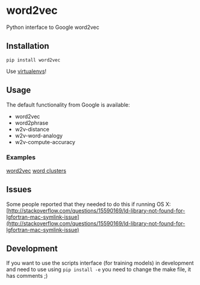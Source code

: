 word2vec
========

Python interface to Google word2vec

Installation
------------

`pip install word2vec`

Use [virtualenvs](http://www.virtualenv.org/en/latest/)!

Usage
-----

The default functionality from Google is available:
* word2vec
* word2phrase
* w2v-distance
* w2v-word-analogy
* w2v-compute-accuracy

### Examples

[word2vec](http://nbviewer.ipython.org/urls/raw.github.com/danielfrg/word2vec/master/examples/demo-word.ipynb)
[word clusters](http://nbviewer.ipython.org/urls/raw.github.com/danielfrg/word2vec/master/examples/demo-clusters.ipynb)

Issues
------

Some people reported that they needed to do this if running OS X:
[http://stackoverflow.com/questions/15590169/ld-library-not-found-for-lgfortran-mac-symlink-issue](http://stackoverflow.com/questions/15590169/ld-library-not-found-for-lgfortran-mac-symlink-issue)

Development
-----------
If you want to use the scripts interface (for training models) in development and need to use using
`pip install -e` you need to change the make file, it has comments ;)


